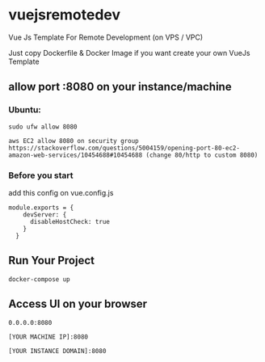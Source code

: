 # vuejsremotedev

Vue Js Template For Remote Development (on VPS / VPC)

Just copy Dockerfile & Docker Image if you want create your own VueJs Template


## allow port :8080 on your instance/machine

### Ubuntu:
```
sudo ufw allow 8080

aws EC2 allow 8080 on security group https://stackoverflow.com/questions/5004159/opening-port-80-ec2-amazon-web-services/10454688#10454688 (change 80/http to custom 8080)
```

### Before you start

add this config on vue.config.js

```
module.exports = {
    devServer: {
      disableHostCheck: true
    }
  }
```

## Run Your Project
```
docker-compose up
```

## Access UI on your browser
```
0.0.0.0:8080

[YOUR MACHINE IP]:8080

[YOUR INSTANCE DOMAIN]:8080
```
